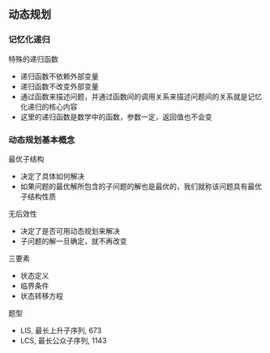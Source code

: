 ## 动态规划

### 记忆化递归
特殊的递归函数
* 递归函数不依赖外部变量
* 递归函数不改变外部变量
* 通过函数来描述问题，并通过函数间的调用关系来描述问题间的关系就是记忆化递归的核心内容
* 这里的递归函数是数学中的函数，参数一定，返回值也不会变

### 动态规划基本概念
最优子结构
* 决定了具体如何解决
* 如果问题的最优解所包含的子问题的解也是最优的，我们就称该问题具有最优子结构性质

无后效性
* 决定了是否可用动态规划来解决
* 子问题的解一旦确定，就不再改变

三要素
* 状态定义
* 临界条件
* 状态转移方程


题型
* LIS, 最长上升子序列, 673
* LCS, 最长公众子序列, 1143
